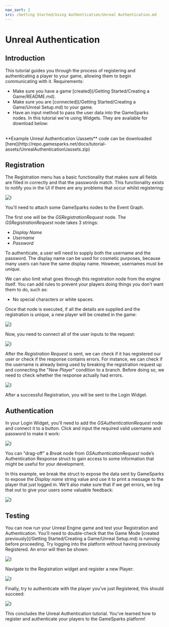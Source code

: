 ```yaml
---
nav_sort: 2
src: /Getting Started/Using Authentication/Unreal Authentication.md
---
```


# Unreal Authentication

## Introduction

This tutorial guides you through the process of registering and authenticating a player to your game, allowing them to begin communicating with it. Requirements:

  * Make sure you have a game [created](/Getting Started/Creating a Game/README.md).
  * Make sure you are [connected](/Getting Started/Creating a Game/Unreal Setup.md) to your game.
  * Have an input method to pass the user data into the GameSparks nodes. In this tutorial we're using Widgets. They are available for download below:

</br>
**Example Unreal Authentication Uassets** code can be downloaded [here](http://repo.gamesparks.net/docs/tutorial-assets/UnrealAuthenticationUassets.zip)

## Registration

The Registration menu has a basic functionality that makes sure all fields are filled in correctly and that the passwords match. This functionality exists to notify you in the UI if there are any problems that occur whilst registering:

![l](img/UR/1.png)



You'll need to attach some GameSparks nodes to the Event Graph.

The first one will be the *GSRegistrationRequest* node. The *GSRegistrationRequest* node takes 3 strings:
* *Display Name*
* *Username*
* *Password*

To authenticate, a user will need to supply both the username and the password. The display name can be used for cosmetic purposes, because many users can have the same display name. However, usernames must be *unique*.

We can also limit what goes through this registration node from the engine itself. You can add rules to prevent your players doing things you don't want them to do, such as:
* No special characters or white spaces.

Once that node is executed, if all the details are supplied and the registration is unique, a new player will be created in the game:

![l](img/UR/2.png)

Now, you need to connect all of the user inputs to the request:

![l](img/UR/3.png)



After the *Registration Request* is sent, we can check if it has registered our user or check if the response contains errors. For instance, we can check if the username is already being used by breaking the registration request up and connecting the "*New Player*" condition to a branch. Before doing so, we need to check whether the response actually had errors.

![l](img/UR/4.png)

After a successful Registration, you will be sent to the Login Widget.

## Authentication

In your Login Widget, you'll need to add the *GSAuthenticationRequest* node and connect it to a button. Click and input the required valid username and password to make it work:

![l](img/UR/5.png)

You can "drag-off" a *Break* node from *GSAuthenticationRequest* node’s Authentication Response struct to gain access to some information that might be useful for your development.

In this example, we break the struct to expose the data sent by GameSparks to expose the *Display name* string value and use it to print a message to the player that just logged in. We’ll also make sure that if we get errors, we log that out to give your users some valuable feedback:

![l](img/UR/6.png)

## Testing

You can now run your Unreal Engine game and test your Registration and Authentication. You'll need to double-check that the Game Mode [created previously](/Getting Started/Creating a Game/Unreal Setup.md) is running before proceeding. Try logging into the platform without having previously Registered. An error will then be shown:

![l](img/UR/7.png)

Navigate to the Registration widget and register a new Player:

![l](img/UR/8.png)

Finally, try to authenticate with the player you've just Registered, this should succeed:

![l](img/UR/9.png)

This concludes the Unreal Authentication tutorial. You've learned how to register and authenticate your players to the GameSparks platform!
